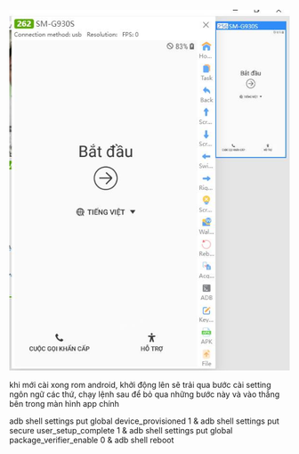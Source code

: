 ![Screenshot](pass-first-setup-android.jpg)

khi mới cài xong rom android, khởi động lên sẽ trải qua bước cài setting ngôn ngữ các thứ, chạy lệnh sau để bỏ qua những bước này và vào thẳng bên trong màn hình app chính

adb shell settings put global device_provisioned 1 & adb shell settings put secure user_setup_complete 1 & adb shell settings put global package_verifier_enable 0 & adb shell reboot
